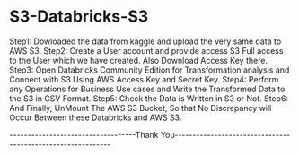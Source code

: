 # S3-Databricks-S3

Step1: Dowloaded the data from kaggle and upload the very same data to AWS S3.
Step2: Create a User account and provide access S3 Full access to the User which we have created. Also Download Access Key there.
Step3: Open Databricks Community Edition for Transformation analysis and Connect with S3 Using AWS Access Key and Secret Key.
Step4: Perform any Operations for Business Use cases and Write the Transformed Data to the S3 in CSV Format.
Step5: Check the Data is Written in S3 or Not.
Step6: And Finally, UnMount The AWS S3 Bucket, So that No Discrepancy will Occur Between these Databricks and AWS S3.


-----------------------------------Thank You------------------------------------------------------------
